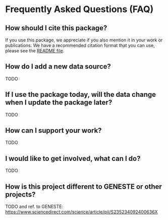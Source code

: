 # Frequently Asked Questions (FAQ)

## How should I cite this package?

If you use this package, we appreciate if you also mention it in your work or publications.
We have a recommended citation format that you can use, please see the [README file](https://github.com/PyPSA/technology-data#Citing).

## How do I add a new data source?

TODO

## If I use the package today, will the data change when I update the package later?

TODO

## How can I support your work?

TODO

## I would like to get involved, what can I do?

TODO

## How is this project different to GENESTE or other projects?

TODO
and ref. to GENESTE: https://www.sciencedirect.com/science/article/pii/S235234092400636X